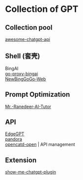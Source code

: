 # Collection of GPT

## Collection pool

[awesome-chatgpt-api](https://github.com/reorx/awesome-chatgpt-api)  

## Shell (套壳)

BingAI  
[go-proxy-bingai](https://github.com/adams549659584/go-proxy-bingai)  
[NewBingGoGo-Web](https://github.com/jianjianai/NewBingGoGo-Web)  

## Prompt Optimization

[Mr.-Ranedeer-AI-Tutor](https://github.com/JushBJJ/Mr.-Ranedeer-AI-Tutor)  

## API

[EdgeGPT](https://github.com/acheong08/EdgeGPT)  
[pandora](https://github.com/pengzhile/pandora)  
[opencatd-open](https://github.com/mirrors2/opencatd-open)  | API management

## Extension

[show-me-chatgpt-plugin](https://github.com/bra1nDump/show-me-chatgpt-plugin)  
